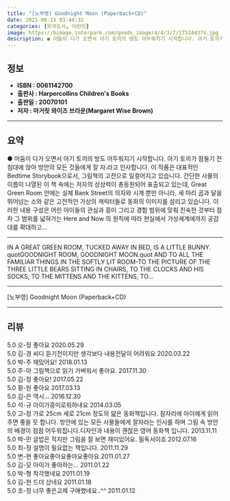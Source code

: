 ```yaml
---
title: "[노부영] Goodnight Moon (Paperback+CD)"
date: 2021-08-11 03:44:32
categories: [외국도서, 어린이]
image: https://bimage.interpark.com/goods_image/4/4/3/7/17524437s.jpg
description: ● 어둠이 다가 오면서 아기 토끼의 방도 어두워지기 시작합니다. 아기 토끼가 잠들기 전 침대에 앉아 방안의 모든 것들에게 잘 자.라고 인사합니다. 이 작품은 대표적인 Bedtime Storybook으로서, 그림책의 고전으로 일컬어지고 있습니다. 간단한 사물의 이름이 나열된 이 책 속에
---
```


## **정보**

- **ISBN : 0061142700**
- **출판사 : Harpercollins Children's Books**
- **출판일 : 20070101**
- **저자 : 마거릿 와이즈 브라운(Margaret Wise Brown)**

------



## **요약**

●  어둠이 다가 오면서 아기 토끼의 방도 어두워지기 시작합니다. 아기 토끼가 잠들기 전 침대에 앉아 방안의 모든 것들에게 잘 자.라고 인사합니다. 이 작품은 대표적인 Bedtime Storybook으로서, 그림책의 고전으로 일컬어지고 있습니다. 간단한 사물의 이름이 나열된 이 책 속에는 저자의 상상력이 총동원되어 표출되고 있는데, Great Green Room 안에는 실체 Bank Street의 의자와 시계 뿐만 아니라, 세 마리 곰과 달을 뛰어넘는 소와 같은 고전적인 가상의 캐릭터들로 동화의 이미지를 살리고 있습니다. 이러한 내용 구성은 어린 아이들의 관심과 흥미 그리고 경험 범위에 맞춰 친숙한 것부터 점차 그 범위를 넓혀가는 Here and Now 의 원칙에 따라 현실에서 가상세계에까지 공감대를 확대하고...

------

IN A GREAT GREEN ROOM, TUCKED AWAY IN BED, IS A LITTLE BUNNY. quotGOODNIGHT ROOM, GOODNIGHT MOON.quot AND TO ALL THE FAMILIAR THINGS IN THE SOFTLY LIT ROOM-TO THE PICTURE OF THE THREE LITTLE BEARS SITTING IN CHAIRS, TO THE CLOCKS AND HIS SOCKS, TO THE MITTENS AND THE KITTENS, TO... 

------


[노부영] Goodnight Moon (Paperback+CD) 

------


## **리뷰** 

5.0 오-정 좋아요 2020.05.29 <br/>5.0 김-경 씨디 듣기전이지만 생각보다 내용전달이 어려워요 2020.03.22 <br/>5.0 박-주 재밌어요! 2018.01.13 <br/>5.0 주-아 그림책으로 읽기 가벼워서 좋아요. 2017.11.30 <br/>5.0 김-정 좋아요! 2017.05.22 <br/>5.0 황-원 좋아요 2017.03.13 <br/>5.0 김-은 역시... 2016.12.30 <br/>5.0 석-규 아이가흥미로워하내요 2014.03.05 <br/>5.0 고-정 가로 25cm 세로 21cm 정도의 얇은 동화책입니다. 잠자리에 아이에게 읽어주면 좋을 듯 합니다. 방안에 있는 모든 사물들에게 잘자라는 인사를 하며 그림 속 방안의 배경이 점점 어두워집니다.디자인과 내용이 괜찮은 영어 동화책 입니다. 2013.11.11 <br/>5.0 박-민 글밥은 적지만 그림을 잘 보면 재미있어요. 필독서이죠 2012.07.16 <br/>5.0 최-정 설명이 필요없는 책입니다. 2011.11.29 <br/>5.0 변-현 좋아요좋아요좋아요좋아요 2011.01.27 <br/>5.0 김-모 아이가 좋아하는... 2011.01.22 <br/>5.0 박-형 착각했네요 2011.01.19 <br/>5.0 김-현 드뎌 샀네요 2011.01.18 <br/>5.0 조-정 너무 좋은교제 구매했네요..^^ 2011.01.12 <br/>